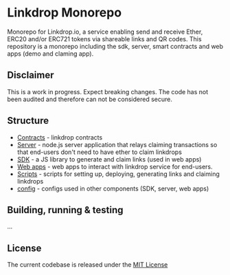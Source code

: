 # Linkdrop Monorepo
Monorepo for Linkdrop.io, a service enabling send and receive Ether, ERC20 and/or ERC721 tokens via shareable links and QR codes.
This repository is a monorepo including the sdk, server, smart contracts and web apps (demo and claming app).

## Disclaimer
This is a work in progress. Expect breaking changes. The code has not been audited and therefore can not be considered secure.

## Structure
- [Contracts](https://github.com/LinkdropProtocol/linkdrop-monorepo/tree/dev/contracts) - linkdrop contracts
- [Server](https://github.com/LinkdropProtocol/linkdrop-monorepo/tree/dev/server) - node.js server application that relays claiming transactions so that end-users don't need to have ether to claim linkdrops
- [SDK](https://github.com/LinkdropProtocol/linkdrop-monorepo/tree/dev/sdk) - a JS library to generate and claim links (used in web apps)
- [Web apps](https://github.com/LinkdropProtocol/linkdrop-monorepo/tree/dev/apps) - web apps to interact with linkdrop service for end-users.  
- [Scripts](https://github.com/LinkdropProtocol/linkdrop-monorepo/tree/dev/scripts)  - scripts for setting up, deploying, generating links and claiming linkdrops
- [config](https://github.com/LinkdropProtocol/linkdrop-monorepo/tree/dev/config) - configs used in other components (SDK, server, web apps)


## Building, running & testing
...

## License
The current codebase is released under the [MIT License](https://opensource.org/licenses/MIT)
